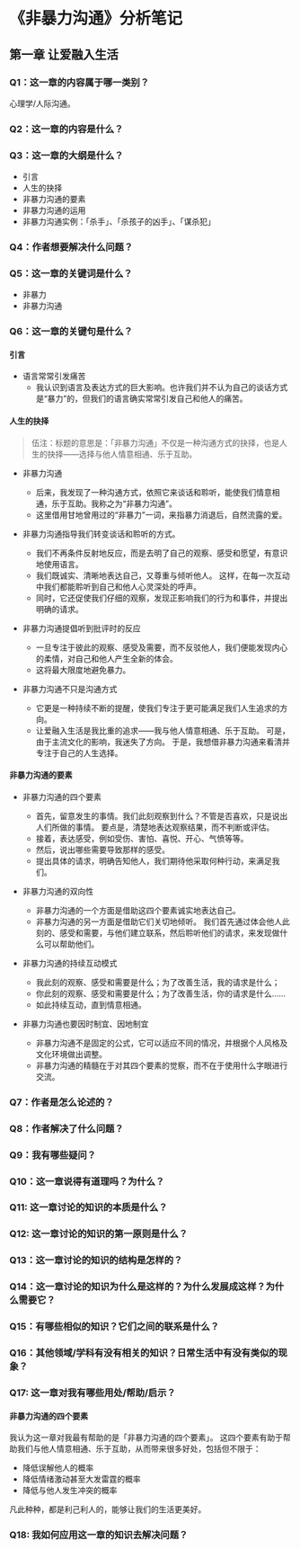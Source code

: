 # 《非暴力沟通》分析笔记

## 第一章 让爱融入生活

### Q1：这一章的内容属于哪一类别？

心理学/人际沟通。

### Q2：这一章的内容是什么？

### Q3：这一章的大纲是什么？

- 引言
- 人生的抉择
- 非暴力沟通的要素
- 非暴力沟通的运用
- 非暴力沟通实例：「杀手」、「杀孩子的凶手」、「谋杀犯」

### Q4：作者想要解决什么问题？

### Q5：这一章的关键词是什么？

- 非暴力
- 非暴力沟通

### Q6：这一章的关键句是什么？

#### 引言

- 语言常常引发痛苦
  - 我认识到语言及表达方式的巨大影响。也许我们并不认为自己的谈话方式是“暴力”的，但我们的语言确实常常引发自己和他人的痛苦。

#### 人生的抉择

> 伍注：标题的意思是：「非暴力沟通」不仅是一种沟通方式的抉择，也是人生的抉择——选择与他人情意相通、乐于互助。

- 非暴力沟通
  - 后来，我发现了一种沟通方式，依照它来谈话和聆听，能使我们情意相通，乐于互助。我称之为“非暴力沟通”。
  - 这里借用甘地曾用过的“非暴力”一词，来指暴力消退后，自然流露的爱。

- 非暴力沟通指导我们转变谈话和聆听的方式。
  - 我们不再条件反射地反应，而是去明了自己的观察、感受和愿望，有意识地使用语言。
  - 我们既诚实、清晰地表达自己，又尊重与倾听他人。
    这样，在每一次互动中我们都能聆听到自己和他人心灵深处的呼声。
  - 同时，它还促使我们仔细的观察，发现正影响我们的行为和事件，并提出明确的请求。

- 非暴力沟通提倡听到批评时的反应
  - 一旦专注于彼此的观察、感受及需要，而不反驳他人，我们便能发现内心的柔情，对自己和他人产生全新的体会。
  - 这将最大限度地避免暴力。

- 非暴力沟通不只是沟通方式
  - 它更是一种持续不断的提醒，使我们专注于更可能满足我们人生追求的方向。
  - 让爱融入生活是我比重的追求——我与他人情意相通、乐于互助。
    可是，由于主流文化的影响，我迷失了方向。
    于是，我想借非暴力沟通来看清并专注于自己的人生选择。

#### 非暴力沟通的要素

- 非暴力沟通的四个要素
  - 首先，留意发生的事情。我们此刻观察到什么？不管是否喜欢，只是说出人们所做的事情。
    要点是，清楚地表达观察结果，而不判断或评估。
  - 接着，表达感受，例如受伤、害怕、喜悦、开心、气愤等等。
  - 然后，说出哪些需要导致那样的感受。
  - 提出具体的请求，明确告知他人，我们期待他采取何种行动，来满足我们。

- 非暴力沟通的双向性
  - 非暴力沟通的一个方面是借助这四个要素诚实地表达自己。
  - 非暴力沟通的另一方面是借助它们关切地倾听。
    我们首先通过体会他人此刻的、感受和需要，与他们建立联系，然后聆听他们的请求，来发现做什么可以帮助他们。

- 非暴力沟通的持续互动模式
  - 我此刻的观察、感受和需要是什么；为了改善生活，我的请求是什么；
  - 你此刻的观察、感受和需要是什么；为了改善生活，你的请求是什么......
  - 如此持续互动，直到情意相通。

- 非暴力沟通也要因时制宜、因地制宜
  - 非暴力沟通不是固定的公式，它可以适应不同的情况，并根据个人风格及文化环境做出调整。
  - 非暴力沟通的精髓在于对其四个要素的觉察，而不在于使用什么字眼进行交流。

### Q7：作者是怎么论述的？

### Q8：作者解决了什么问题？

### Q9：我有哪些疑问？

### Q10：这一章说得有道理吗？为什么？

### Q11: 这一章讨论的知识的本质是什么？

### Q12: 这一章讨论的知识的第一原则是什么？

### Q13：这一章讨论的知识的结构是怎样的？

### Q14：这一章讨论的知识为什么是这样的？为什么发展成这样？为什么需要它？

### Q15：有哪些相似的知识？它们之间的联系是什么？

### Q16：其他领域/学科有没有相关的知识？日常生活中有没有类似的现象？

### Q17: 这一章对我有哪些用处/帮助/启示？

#### 非暴力沟通的四个要素

我认为这一章对我最有帮助的是「非暴力沟通的四个要素」。
这四个要素有助于帮助我们与他人情意相通、乐于互助，从而带来很多好处，包括但不限于：

- 降低误解他人的概率
- 降低情绪激动甚至大发雷霆的概率
- 降低与他人发生冲突的概率

凡此种种，都是利己利人的，能够让我们的生活更美好。

### Q18: 我如何应用这一章的知识去解决问题？
